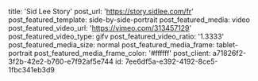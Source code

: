 title: 'Sid Lee Story'
post_url: 'https://story.sidlee.com/fr'
post_featured_template: side-by-side-portrait
post_featured_media: video
post_featured_video_url: 'https://vimeo.com/313457129'
post_featured_video_type: gifv
post_featured_video_ratio: '1.3333'
post_featured_media_size: normal
post_featured_media_frame: tablet-portrait
post_featured_media_frame_color: '#ffffff'
post_client: a71826f2-3f2b-42e2-b760-e7f92af5e744
id: 7ee6df5a-e392-4192-8ce5-1fbc341eb3d9
